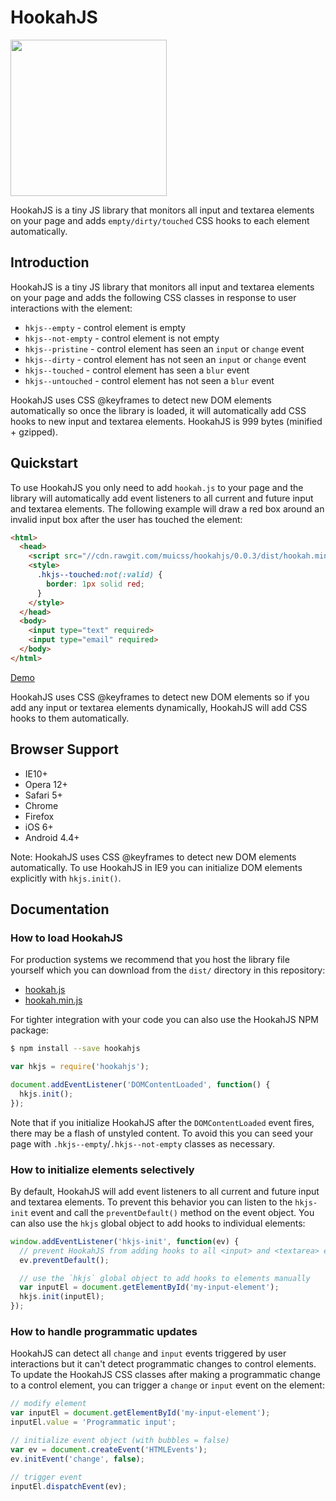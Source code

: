 # HookahJS

<img src="https://www.muicss.com/static/images/hookahjs.svg" width="250px">

HookahJS is a tiny JS library that monitors all input and textarea elements on your page and adds `empty/dirty/touched` CSS hooks to each element automatically.

## Introduction

HookahJS is a tiny JS library that monitors all input and textarea elements on your page and adds the following CSS classes in response to user interactions with the element:

  * `hkjs--empty` - control element is empty
  * `hkjs--not-empty` - control element is not empty
  * `hkjs--pristine` - control element has seen an `input` or `change` event
  * `hkjs--dirty` - control element has not seen an `input` or `change` event
  * `hkjs--touched` - control element has seen a `blur` event
  * `hkjs--untouched` - control element has not seen a `blur` event

HookahJS uses CSS @keyframes to detect new DOM elements automatically so once the library is loaded, it will automatically add CSS hooks to new input and textarea elements. HookahJS is 999 bytes (minified + gzipped).

## Quickstart

To use HookahJS you only need to add `hookah.js` to your page and the library will automatically add event listeners to all current and future input and textarea elements. The following example will draw a red box around an invalid input box after the user has touched the element:

```html
<html>
  <head>
    <script src="//cdn.rawgit.com/muicss/hookahjs/0.0.3/dist/hookah.min.js"></script>
    <style>
      .hkjs--touched:not(:valid) {
        border: 1px solid red;
      }
    </style>
  </head>
  <body>
    <input type="text" required>
    <input type="email" required>
  </body>
</html>
```

[Demo](https://jsfiddle.net/muicss/y4eat0hu/2/)

HookahJS uses CSS @keyframes to detect new DOM elements so if you add any input or textarea elements dynamically, HookahJS will add CSS hooks to them automatically.

## Browser Support

 * IE10+
 * Opera 12+
 * Safari 5+
 * Chrome
 * Firefox
 * iOS 6+
 * Android 4.4+

Note: HookahJS uses CSS @keyframes to detect new DOM elements automatically. To use HookahJS in IE9 you can initialize DOM elements explicitly with `hkjs.init()`.

## Documentation

### How to load HookahJS

For production systems we recommend that you host the library file yourself which you can download from the `dist/` directory in this repository:

 * [hookah.js](https://cdn.rawgit.com/muicss/hookahjs/0.0.3/dist/hookah.js)
 * [hookah.min.js](https://cdn.rawgit.com/muicss/hookahjs/0.0.3/dist/hookah.min.js)

For tighter integration with your code you can also use the HookahJS NPM package: 

```bash
$ npm install --save hookahjs
```

```javascript
var hkjs = require('hookahjs');

document.addEventListener('DOMContentLoaded', function() {
  hkjs.init();
});
```

Note that if you initialize HookahJS after the `DOMContentLoaded` event fires, there may be a flash of unstyled content. To avoid this you can seed your page with `.hkjs--empty`/`.hkjs--not-empty` classes as necessary.

### How to initialize elements selectively

By default, HookahJS will add event listeners to all current and future input and textarea elements. To prevent this behavior you can listen to the `hkjs-init` event and call the `preventDefault()` method on the event object. You can also use the `hkjs` global object to add hooks to individual elements:

```javascript
window.addEventListener('hkjs-init', function(ev) {
  // prevent HookahJS from adding hooks to all <input> and <textarea> elements
  ev.preventDefault();

  // use the `hkjs` global object to add hooks to elements manually
  var inputEl = document.getElementById('my-input-element');
  hkjs.init(inputEl);
});
```

### How to handle programmatic updates

HookahJS can detect all `change` and `input` events triggered by user interactions but it can't detect programmatic changes to control elements. To update the HookahJS CSS classes after making a programmatic change to a control element, you can trigger a `change` or `input` event on the element:

```javascript
// modify element
var inputEl = document.getElementById('my-input-element');
inputEl.value = 'Programmatic input';

// initialize event object (with bubbles = false)
var ev = document.createEvent('HTMLEvents');
ev.initEvent('change', false);

// trigger event
inputEl.dispatchEvent(ev);
```
